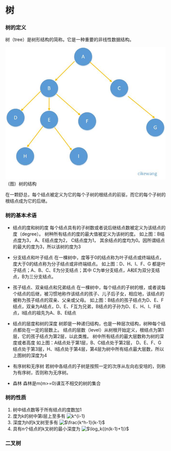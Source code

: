 # 树

### 树的定义
树（tree）是树形结构的简称。它是一种重要的非线性数据结构。

![树](https://github.com/cikewang/DataStruct/blob/master/Z_Images/11_tree_01.jpg)
（图）树的结构

在一颗舒总，每个结点被定义为它的每个子树的根结点的前驱，而它的每个子树的根结点成为它的后继。

### 树的基本术语
* 结点的度和树的度
	每个结点具有的子树数或者说后继结点数被定义为该结点的度（degree）。
	树种所有结点的度的最大值被定义为该树的度。
	如上图：B结点度为3， A、E结点度为2， C结点度为1， 其余结点的度均为0。因所谓结点的最大的度为3，所以该树的度为3
	
* 分支结点和叶子结点
	在一棵树中，度等于0的结点称为叶子结点或终端结点，度大于0的结点称为分子结点或非终端结点。
	如上图：D、H、I、F、G 都是叶子结点；A、B、C、E为分支结点；其中 C为单分支结点，A和E为双分支结点，B为三分支结点。
	
* 孩子结点、双亲结点和兄弟结点
	在一棵树中，每个结点的子树的根，或者说每个结点的后继，被习惯地称作该结点的孩子、儿子后子女，相应地，该结点的被称为孩子结点的双亲、父亲或父母。
	如上图：B结点的孩子结点为D、E、F结点，双亲为A结点，D、E、F互为兄弟，B结点的子孙为D、E、H、I、F结点，I结点的祖先为A、B、E结点

* 结点的层度和树的深度
	树即是一种递归结构，也是一种层次结构，树种每个结点都处在一定的层数上。
	结点的层数（level）从树根开始定义，根结点为第1层，它的孩子结点为第2层，以此类推。
	树中所有结点的最大层数称为树的深度或者高度
	如上图：A结点处于第1层，B、C结点处于第2层， D、E、F、G结点处于第3层，H、I结点处于第4层，第4层为树中所有结点最大层数，所以上图树的深度为4	

* 有序树和无序树
	若树中各结点的子树是按照一定的次序从左向右安培的，则称为有序树，否则称为无序树。
	
* 森林
	森林是m(m>=0)课互不相交的树的集合
	
	
### 树的性质
1. 树中结点数等于所有结点的度数加1
2. 度为k的树中第i层上至多有  <img src="https://latex.codecogs.com/gif.latex?k^{i-1}" title="k^{i-1}" />
3. 深度为h的k叉树至多有 <img src="https://latex.codecogs.com/gif.latex?$\frac{k^h-1}{k-1}$" title="$\frac{k^h-1}{k-1}$" />
4. 具有n个结点的k叉树的最小深度为 <img src="https://latex.codecogs.com/gif.latex?$\log_k{(n(k-1)+1)}$" title="$\log_k{(n(k-1)+1)}$" />


### 二叉树